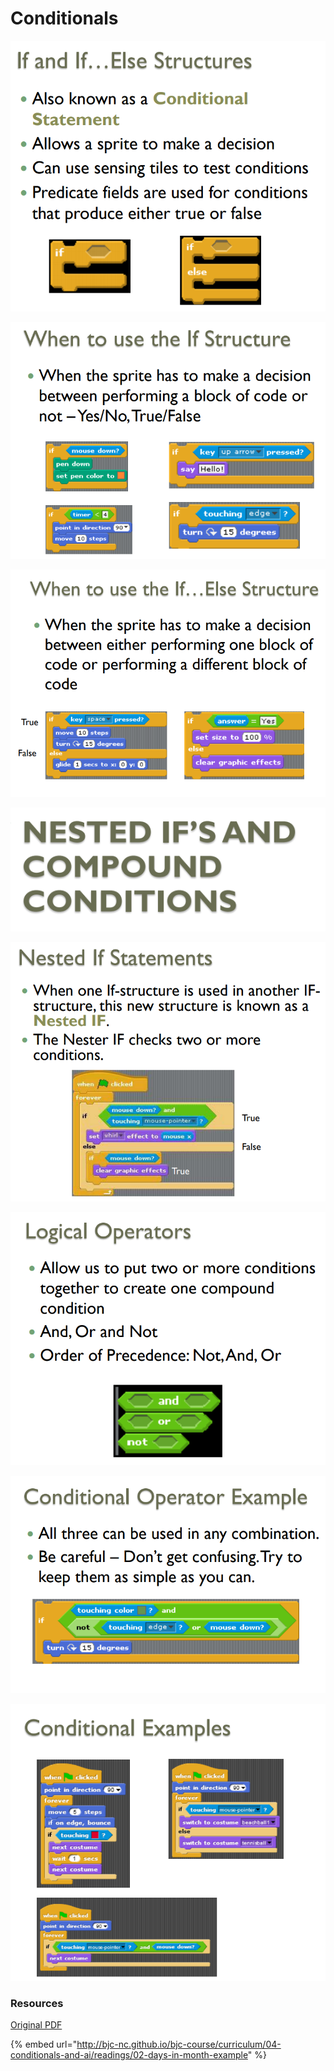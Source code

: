 # Conditionals

![](../.gitbook/assets/image%20%285%29.png)



![](../.gitbook/assets/image%20%2838%29.png)



![](../.gitbook/assets/image%20%2854%29.png)

![](../.gitbook/assets/image%20%2819%29.png)

![](../.gitbook/assets/image%20%281%29.png)



![](../.gitbook/assets/image%20%2828%29.png)



![](../.gitbook/assets/image%20%2877%29.png)

![](../.gitbook/assets/image%20%2812%29.png)



### Resources

[Original PDF](http://bjc-nc.github.io/bjc-course/curriculum/04-conditionals-and-ai/readings/01-conditional-blocks-slides.pdf)

{% embed url="http://bjc-nc.github.io/bjc-course/curriculum/04-conditionals-and-ai/readings/02-days-in-month-example" %}



